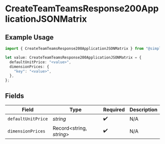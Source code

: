 # CreateTeamTeamsResponse200ApplicationJSONMatrix

## Example Usage

```typescript
import { CreateTeamTeamsResponse200ApplicationJSONMatrix } from "@simplesagar/vercel/models/createteamop.js";

let value: CreateTeamTeamsResponse200ApplicationJSONMatrix = {
  defaultUnitPrice: "<value>",
  dimensionPrices: {
    "key": "<value>",
  },
};
```

## Fields

| Field                    | Type                     | Required                 | Description              |
| ------------------------ | ------------------------ | ------------------------ | ------------------------ |
| `defaultUnitPrice`       | *string*                 | :heavy_check_mark:       | N/A                      |
| `dimensionPrices`        | Record<string, *string*> | :heavy_check_mark:       | N/A                      |
